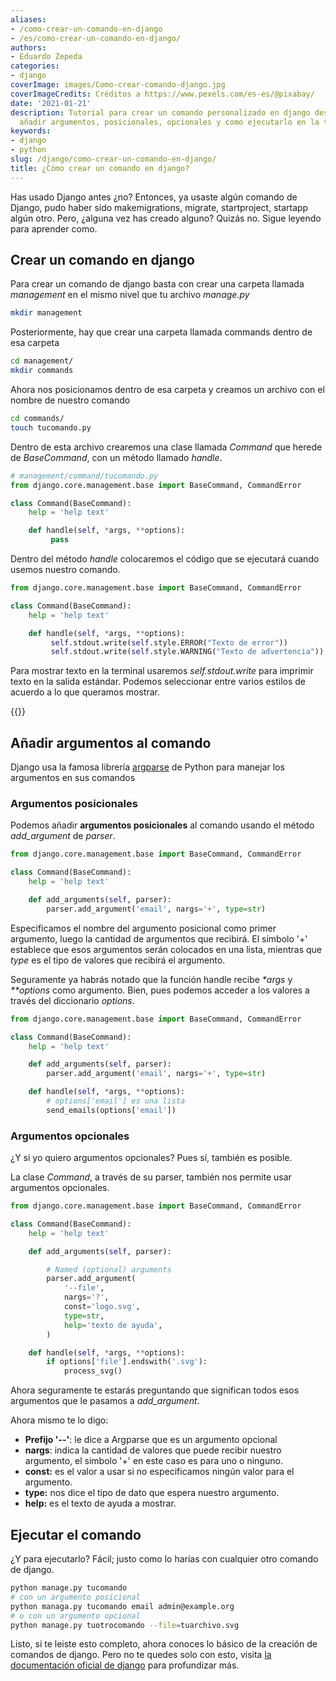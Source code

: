 ```yaml
---
aliases:
- /como-crear-un-comando-en-django
- /es/como-crear-un-comando-en-django/
authors:
- Eduardo Zepeda
categories:
- django
coverImage: images/Como-crear-comando-django.jpg
coverImageCredits: Créditos a https://www.pexels.com/es-es/@pixabay/
date: '2021-01-21'
description: Tutorial para crear un comando personalizado en django desde cero, como
  añadir argumentos, posicionales, opcionales y como ejecutarlo en la terminal
keywords:
- django
- python
slug: /django/como-crear-un-comando-en-django/
title: ¿Cómo crear un comando en django?
---
```


Has usado Django antes ¿no? Entonces, ya usaste algún comando de Django, pudo haber sido makemigrations, migrate, startproject, startapp algún otro. Pero, ¿alguna vez has creado alguno? Quizás no. Sigue leyendo para aprender como.

## Crear un comando en django

Para crear un comando de django basta con crear una carpeta llamada _management_ en el mismo nivel que tu archivo _manage.py_

```bash
mkdir management
```

Posteriormente, hay que crear una carpeta llamada commands dentro de esa carpeta

```bash
cd management/
mkdir commands
```

Ahora nos posicionamos dentro de esa carpeta y creamos un archivo con el nombre de nuestro comando

```bash
cd commands/
touch tucomando.py
```

Dentro de esta archivo crearemos una clase llamada _Command_ que herede de _BaseCommand_, con un método llamado _handle_.

```python
# management/command/tucomando.py
from django.core.management.base import BaseCommand, CommandError

class Command(BaseCommand):
    help = 'help text'

    def handle(self, *args, **options):
         pass
```

Dentro del método _handle_ colocaremos el código que se ejecutará cuando usemos nuestro comando.

```python
from django.core.management.base import BaseCommand, CommandError

class Command(BaseCommand):
    help = 'help text'

    def handle(self, *args, **options):
         self.stdout.write(self.style.ERROR("Texto de error"))
         self.stdout.write(self.style.WARNING("Texto de advertencia"))
```

Para mostrar texto en la terminal usaremos _self.stdout.write_ para imprimir texto en la salida estándar. Podemos seleccionar entre varios estilos de acuerdo a lo que queramos mostrar.

{{<ad>}}

## Añadir argumentos al comando

Django usa la famosa librería [argparse](https://docs.python.org/3/library/argparse.html) de Python para manejar los argumentos en sus comandos

### Argumentos posicionales

Podemos añadir **argumentos posicionales** al comando usando el método _add\_argument_ de _parser_.

```python
from django.core.management.base import BaseCommand, CommandError

class Command(BaseCommand):
    help = 'help text'

    def add_arguments(self, parser):
        parser.add_argument('email', nargs='+', type=str)
```

Especificamos el nombre del argumento posicional como primer argumento, luego la cantidad de argumentos que recibirá. El símbolo '+' establece que esos argumentos serán colocados en una lista, mientras que _type_ es el tipo de valores que recibirá el argumento.

Seguramente ya habrás notado que la función handle recibe _\*args_ y _\*\*options_ como argumento. Bien, pues podemos acceder a los valores a través del diccionario _options_.

```python
from django.core.management.base import BaseCommand, CommandError

class Command(BaseCommand):
    help = 'help text'

    def add_arguments(self, parser):
        parser.add_argument('email', nargs='+', type=str)

    def handle(self, *args, **options):
        # options['email'] es una lista
        send_emails(options['email'])
```

### Argumentos opcionales

¿Y si yo quiero argumentos opcionales? Pues sí, también es posible.

La clase _Command_, a través de su parser, también nos permite usar argumentos opcionales.

```python
from django.core.management.base import BaseCommand, CommandError

class Command(BaseCommand):
    help = 'help text'

    def add_arguments(self, parser):

        # Named (optional) arguments
        parser.add_argument(
            '--file',
            nargs='?',
            const='logo.svg',
            type=str,
            help='texto de ayuda',
        )

    def handle(self, *args, **options):
        if options['file'].endswith('.svg'):
            process_svg()
```

Ahora seguramente te estarás preguntando que significan todos esos argumentos que le pasamos a _add\_argument_.

Ahora mismo te lo digo:

- **Prefijo '--'**: le dice a Argparse que es un argumento opcional
- **nargs**: indica la cantidad de valores que puede recibir nuestro argumento, el simbolo '+' en este caso es para uno o ninguno.
- **const:** es el valor a usar si no especificamos ningún valor para el argumento.
- **type:** nos dice el tipo de dato que espera nuestro argumento.
- **help:** es el texto de ayuda a mostrar.

## Ejecutar el comando

¿Y para ejecutarlo? Fácil; justo como lo harías con cualquier otro comando de django.

```bash
python manage.py tucomando
# con un argumento posicional
python managa.py tucomando email admin@example.org
# o con un argumento opcional
python manage.py tuotrocomando --file=tuarchivo.svg
```

Listo, si te leiste esto completo, ahora conoces lo básico de la creación de comandos de django. Pero no te quedes solo con esto, visita [la documentación oficial de django](https://docs.djangoproject.com/en/3.1/howto/custom-management-commands/) para profundizar más.
